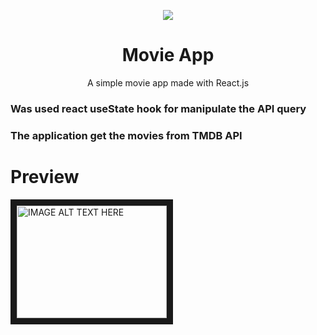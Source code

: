 <p align="center">
  <img src="https://logospng.org/download/react/logo-react-256.png" />
</p>

<h1 align="center">Movie App</h1>
<p align="center">A simple movie app made with React.js<p>

### Was used react useState hook for manipulate the API query
### The application get the movies from TMDB API

<h1>Preview</h1>
<a href="http://www.youtube.com/watch?feature=player_embedded&v=tbXAqFw61J8
" target="_blank"><img src="http://img.youtube.com/vi/tbXAqFw61J8/0.jpg" 
alt="IMAGE ALT TEXT HERE" width="240" height="180" border="10" /></a>
